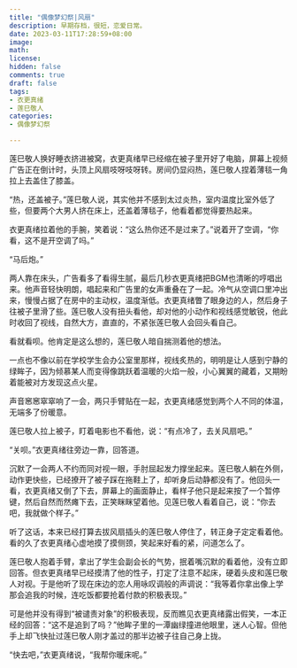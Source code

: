 ```yaml
---
title: "偶像梦幻祭|风扇"
description: 早期存档，很短，恋爱日常。
date: 2023-03-11T17:28:59+08:00 
image: 
math: 
license: 
hidden: false
comments: true
draft: false
tags:
- 衣更真绪
- 莲巳敬人
categories:
- 偶像梦幻祭

---
```

莲巳敬人换好睡衣挤进被窝，衣更真绪早已经缩在被子里开好了电脑，屏幕上视频广告正在倒计时，头顶上风扇吱呀吱呀转。房间仍显闷热，莲巳敬人捏着薄毯一角拉上去盖住了膝盖。

“热，还盖被子。”莲巳敬人说，其实他并不感到太过炎热，室内温度比室外低了些，但要两个大男人挤在床上，还盖着薄毯子，他看着都觉得要热起来。

衣更真绪拉着他的手腕，笑着说：“这么热你还不是过来了。”说着开了空调，“你看，这不是开空调了吗。”

“马后炮。”

两人靠在床头，广告看多了看得生腻，最后几秒衣更真绪把BGM也清晰的哼唱出来。他声音轻快明朗，唱起来和广告里的女声重叠在了一起。冷气从空调口里冲出来，慢慢占据了在房中的主动权，温度渐低。衣更真绪瞥了眼身边的人，然后身子往被子里滑了些。莲巳敬人没有扭头看他，却对他的小动作和视线感觉敏锐，他此时收回了视线，自然大方，直直的，不紧张莲巳敬人会回头看自己。

看就看呗。他肯定是这么想的，莲巳敬人暗自揣测着他的想法。

一点也不像以前在学校学生会办公室里那样，视线炙热的，明明是让人感到宁静的绿眸子，因为倾慕某人而变得像跳跃着温暖的火焰一般，小心翼翼的藏着，又期盼着能被对方发现这点火星。

声音窸窸窣窣响了一会，两只手臂贴在一起，衣更真绪感觉到两个人不同的体温，无端多了份暖意。

莲巳敬人拉上被子，盯着电影也不看他，说：“有点冷了，去关风扇吧。”

“关呗。”衣更真绪往旁边一靠，回答道。

沉默了一会两人不约而同对视一眼，手肘屈起发力撑坐起来。莲巳敬人躺在外侧，动作更快些，已经撩开了被子踩在拖鞋上了，却听身后动静都没有了。他回头一看，衣更真绪又倒了下去，屏幕上的画面静止，看样子他只是起来按了一个暂停键，然后自然而然瘫下去，正笑眯眯望着他。见莲巳敬人看着自己，说：“你去吧，我就做个样子。”

听了这话，本来已经打算去拔风扇插头的莲巳敬人停住了，转正身子定定看着他。看的久了衣更真绪心虚地摸了摸侧颈，笑起来好看的紧，问道怎么了。

莲巳敬人抱着手臂，拿出了学生会副会长的气势，抿着嘴沉默的看着他，没有立即回答。但衣更真绪早已经摸清了他的性子，打定了注意不起床，硬着头皮和莲巳敬人对视。于是他听了现在床边的恋人用咏叹调般的声调说：“我等着你拿出像上学那会追我的时候，连吃饭都要抢着付款的积极表现。”

可是他并没有得到“被谴责对象”的积极表现，反而瞧见衣更真绪露出假笑，一本正经的回答：“这不是追到了吗？”他眸子里的一潭幽绿撞进他眼里，迷人心智。但他手上却飞快扯过莲巳敬人刚才盖过的那半边被子往自己身上拢。

“快去吧，”衣更真绪说，“我帮你暖床呢。”